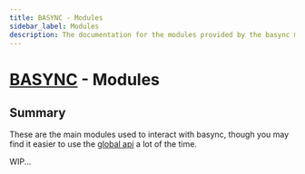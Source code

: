 ```yaml
---
title: BASYNC - Modules
sidebar_label: Modules
description: The documentation for the modules provided by the basync module.
---
```


# [BASYNC](.) - Modules

## Summary

These are the main modules used to interact with basync, though you may find it easier to use the [global api](api) a lot of the time.

WIP...
